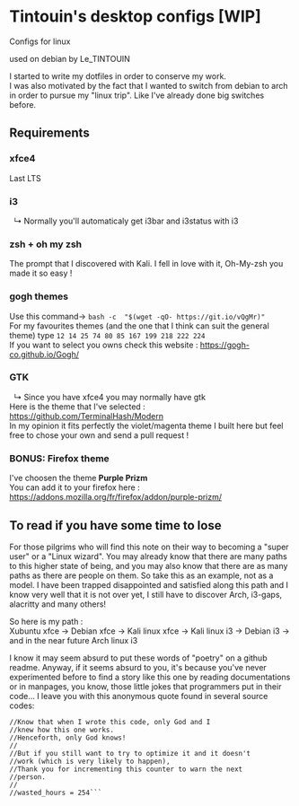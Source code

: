 # Tintouin's desktop configs [WIP]
Configs for linux 

used on debian by Le_TINTOUIN

I started to write my dotfiles in order to conserve my work. <br />
I was also motivated by the fact that I wanted to switch from debian to arch in order to pursue my "linux trip". Like I've already done big switches before. <br />
## Requirements
### xfce4
Last LTS
### i3
&nbsp; ↳ Normally you'll automaticaly get i3bar and i3status with i3<br />
### zsh + oh my zsh
The prompt that I discovered with Kali. I fell in love with it, Oh-My-zsh you made it so easy !
### gogh themes 
Use this command→ `bash -c  "$(wget -qO- https://git.io/vQgMr)" ` <br />
For my favourites themes (and the one that I think can suit the general theme) type `12 14 25 74 80 85 167 199 218 222 224` <br />
If you want to select you owns check this website : https://gogh-co.github.io/Gogh/
### GTK 
&nbsp; ↳ Since you have xfce4 you may normally have gtk <br />
Here is the theme that I've selected : https://github.com/TerminalHash/Modern <br />
In my opinion it fits perfectly the violet/magenta theme I built here but feel free to chose your own and send a pull request !
### BONUS: Firefox theme
I've choosen the theme **Purple Prizm** <br />
You can add it to your firefox here : https://addons.mozilla.org/fr/firefox/addon/purple-prizm/
## To read if you have some time to lose
For those pilgrims who will find this note on their way to becoming a "super user" or a "Linux wizard". You may already know that there are many paths to this higher state of being, and you may also know that there are as many paths as there are people on them. So take this as an example, not as a model. I have been trapped disappointed and satisfied along this path and I know very well that it is not over yet, I still have to discover Arch, i3-gaps, alacritty and many others! 

So here is my path :  <br />
Xubuntu xfce → Debian xfce → Kali linux xfce → Kali linux i3 → Debian i3 → and in the near future Arch linux i3


I know it may seem absurd to put these words of "poetry" on a github readme. Anyway, if it seems absurd to you, it's because you've never experimented before to find a story like this one by reading documentations or in manpages, you know, those little jokes that programmers put in their code...
I leave you with this anonymous quote found in several source codes:
```//Dear Dev,
//Know that when I wrote this code, only God and I
//knew how this one works.
//Henceforth, only God knows!
//
//But if you still want to try to optimize it and it doesn't 
//work (which is very likely to happen),
//Thank you for incrementing this counter to warn the next 
//person.
//
//wasted_hours = 254``` 
